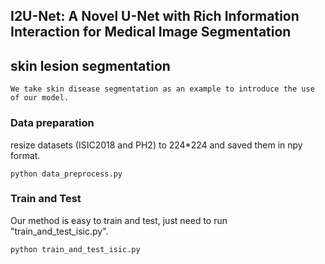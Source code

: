 ## I2U-Net: A Novel U-Net with Rich Information Interaction for Medical Image Segmentation 

## skin lesion segmentation 
```
We take skin disease segmentation as an example to introduce the use of our model.
```

### Data preparation
resize datasets (ISIC2018 and PH2) to 224*224 and saved them in npy format.
```
python data_preprocess.py
```

### Train and Test

Our method is easy to train and test,  just need to run "train_and_test_isic.py". 

```
python train_and_test_isic.py
```



